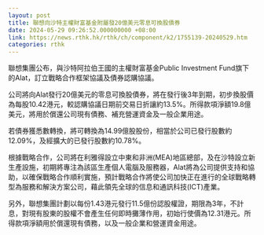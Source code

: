 ```yaml
---
layout: post
title: 聯想向沙特主權財富基金附屬發20億美元零息可換股債券
date: 2024-05-29 09:26:52.000000000 +08:00
link: https://news.rthk.hk/rthk/ch/component/k2/1755139-20240529.htm
categories: rthk
---
```


聯想集團公布，與沙特阿拉伯王國的主權財富基金Public Investment Fund旗下的Alat，訂立戰略合作框架協議及債券認購協議。

公司將向Alat發行20億美元的零息可換股債券，將在發行後3年到期，初步換股價為每股10.42港元，較認購協議日期前交易日折讓約13.5%。所得款項淨額19.8億美元，將用於償還公司現有債務、補充營運資金及一般企業用途。

若債券獲悉數轉換，將可轉換為14.99億股股份，相當於公司已發行股數約12.09%，及經擴大的已發行股數約10.78%。

根據戰略合作，公司將在利雅得設立中東和非洲(MEA)地區總部，及在沙特設立新生產設施，初期將專注為該區生產個人電腦及服務器，Alat將為公司提供支持和協助，以確保戰略合作順利實施，預計戰略合作將使公司加快正在進行的全球戰略轉型為服務和解決方案公司，藉此領先全球的信息和通訊科技(ICT)產業。

另外，聯想集團計劃以每份1.43港元發行11.5億份認股權證，期限為3年，不計息，對現有股東的股權不會產生任何即時攤薄作用，初始行使價為12.31港元。所得款項淨額用於償還現有債務，以及一般企業和營運資金用途。

